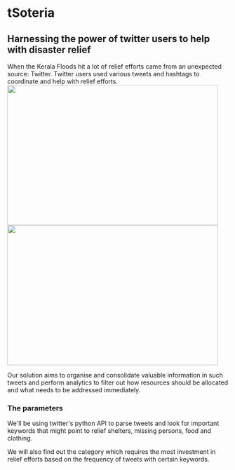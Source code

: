# tSoteria
## Harnessing the power of twitter users to help with disaster relief
When the Kerala Floods hit a lot of relief efforts came from an unexpected source: Twitter.
Twitter users used various tweets and hashtags to coordinate and help with relief efforts.
<img src="https://imgur.com/Wc4W1xV" height="320" width="480">
<img src="https://imgur.com/HgWhFZD" height="320" width="480">

Our solution aims to organise and consolidate valuable information in such tweets and perform analytics to filter out how resources should be allocated and what needs to be addressed immediately.

### The parameters
We'll be using twitter's python API to parse tweets and look for important keywords that might point to relief shelters, missing persons, food and clothing.

We will also find out the category which requires the most investment in relief efforts based on the frequency of tweets with certain keywords.
